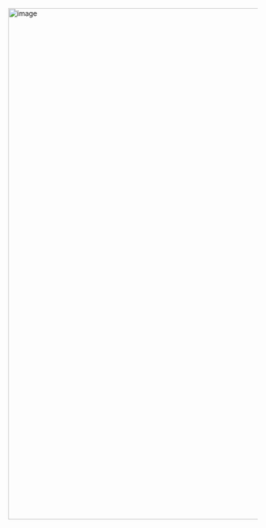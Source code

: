 <img width="1899" height="1032" alt="image" src="https://github.com/user-attachments/assets/8f2ca2ad-c0c6-4cb5-9e23-0030472ae241" />
